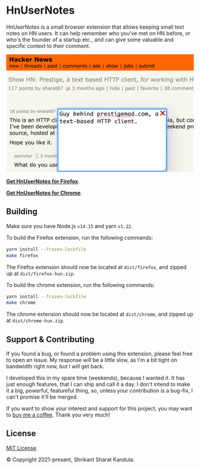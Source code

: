 # HnUserNotes

HnUserNotes is a small browser extension that allows keeping small text notes on HN users. It can help remember who you've met on HN before, or who's the founder of a startup etc., and can give some valuable and specific context to their comment.

![Screenshot](https://github.com/sharat87/hn-user-notes/raw/master/media/shot-1-chrome.png)

[**Get HnUserNotes for Firefox**](https://addons.mozilla.org/en-US/firefox/addon/hn-user-notes/).

[**Get HnUserNotes for Chrome**](https://chrome.google.com/webstore/detail/hn-user-notes/honoamahndiehddgbkdbdnljdaipbeff).

## Building

Make sure you have Node.js `v14.15` and yarn `v1.22`.

To build the Firefox extension, run the following commands:

```sh
yarn install --frozen-lockfile
make firefox
```

The Firefox extension should now be located at `dist/firefox`, and zipped up at `dist/firefox-hun.zip`.

To build the chrome extension, run the following commands:

```sh
yarn install --frozen-lockfile
make chrome
```

The chrome extension should now be located at `dist/chrome`, and zipped up at `dist/chrome-hun.zip`.

## Support & Contributing

If you found a bug, or found a problem using this extension, please feel free to open an issue. My response _will_ be a little slow, as I'm a bit tight on bandwidth right now, but I _will_ get back.

I developed this in my spare time (weekends), because I wanted it. It has just enough features, that I can ship and call it a day. I don't intend to make it a big, powerful, featureful thing, so, unless your contribution is a bug-fix, I can't promise it'll be merged.

If you want to show your interest and support for this project, you may want to [buy me a coffee](https://www.buymeacoffee.com/sharat87). Thank you very much!

## License

[MIT License](https://github.com/sharat87/hn-user-notes/blob/master/LICENSE).

&copy; Copyright 2021-present, Shrikant Sharat Kandula.
